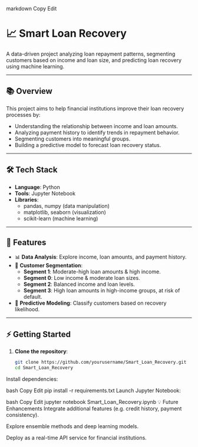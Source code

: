 
markdown
Copy
Edit
# 📈 Smart Loan Recovery

A data-driven project analyzing loan repayment patterns, segmenting customers based on income and loan size, and predicting loan recovery using machine learning.

---

## 📚 Overview

This project aims to help financial institutions improve their loan recovery processes by:
- Understanding the relationship between income and loan amounts.
- Analyzing payment history to identify trends in repayment behavior.
- Segmenting customers into meaningful groups.
- Building a predictive model to forecast loan recovery status.

---

## 🛠️ Tech Stack

- **Language**: Python
- **Tools**: Jupyter Notebook
- **Libraries**:
  - pandas, numpy (data manipulation)
  - matplotlib, seaborn (visualization)
  - scikit-learn (machine learning)

---

## 🚀 Features

- 📊 **Data Analysis**: Explore income, loan amounts, and payment history.
- 👥 **Customer Segmentation**:
  - **Segment 1**: Moderate-high loan amounts & high income.
  - **Segment 0**: Low income & moderate loan sizes.
  - **Segment 2**: Balanced income and loan levels.
  - **Segment 3**: High loan amounts in high-income groups, at risk of default.
- 🤖 **Predictive Modeling**: Classify customers based on recovery likelihood.

---

## ⚡ Getting Started

1. **Clone the repository**:
   ```bash
   git clone https://github.com/yourusername/Smart_Loan_Recovery.git
   cd Smart_Loan_Recovery
Install dependencies:

bash
Copy
Edit
pip install -r requirements.txt
Launch Jupyter Notebook:

bash
Copy
Edit
jupyter notebook Smart_Loan_Recovery.ipynb
💡 Future Enhancements
Integrate additional features (e.g. credit history, payment consistency).

Explore ensemble methods and deep learning models.

Deploy as a real-time API service for financial institutions.

